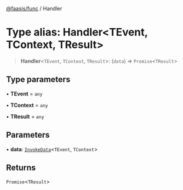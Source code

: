 [@faasjs/func](../README.md) / Handler

# Type alias: Handler\<TEvent, TContext, TResult\>

> **Handler**\<`TEvent`, `TContext`, `TResult`\>: (`data`) => `Promise`\<`TResult`\>

## Type parameters

• **TEvent** = `any`

• **TContext** = `any`

• **TResult** = `any`

## Parameters

• **data**: [`InvokeData`](InvokeData.md)\<`TEvent`, `TContext`\>

## Returns

`Promise`\<`TResult`\>
